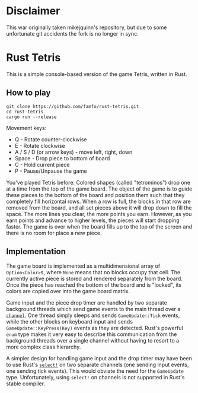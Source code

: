 # Disclaimer
This war originally taken mikejquinn's repository, but due to some unfortunate git accidents the fork is no longer in sync.

# Rust Tetris

This is a simple console-based version of the game Tetris, written in Rust.

## How to play

    git clone https://github.com/famfo/rust-tetris.git
    cd rust-tetris
    cargo run --release

Movement keys:

* Q - Rotate counter-clockwise
* E - Rotate clockwise
* A / S / D (or arrow keys) - move left, right, down
* Space - Drop piece to bottom of board
* C - Hold current piece
* P - Pause/Unpause the game

You've played Tetris before. Colored shapes (called "tetrominos") drop one at a time from the top of the game
board. The object of the game is to guide these pieces to the bottom of the board and position them such that
they completely fill horizontal rows. When a row is full, the blocks in that row are removed from the board,
and all set pieces above it will drop down to fill the space. The more lines you clear, the more points you
earn. However, as you earn points and advance to higher levels, the pieces will start dropping faster. The
game is over when the board fills up to the top of the screen and there is no room for place a new piece.

## Implementation

The game board is implemented as a multidimensional array of `Option<Color>`s, where `None` means that no
blocks occupy that cell. The currently active piece is stored and rendered separately from the board. Once the
piece has reached the bottom of the board and is "locked", its colors are copied over into the game board
matrix.

Game input and the piece drop timer are handled by two separate background threads which send game events to
the main thread over a [`channel`](https://doc.rust-lang.org/std/sync/mpsc/fn.channel.html). One thread simply
sleeps and sends `GameUpdate::Tick` events, while the other blocks on keyboard input and sends
`GameUpdate::KeyPress(Key)` events as they are detected. Rust's powerful `enum` type makes it very easy to
describe this communication from the background threads over a single channel without having to resort to a
more complex class hierarchy.

A simpler design for handling game input and the drop timer may have been to use Rust's
[`select!`](https://doc.rust-lang.org/std/macro.select!.html) on two separate channels (one sending input
events, one sending tick events). This would obviate the need for the `GameUpdate` type. Unfortunately, using
`select!` on channels is not supported in Rust's stable compiler.


